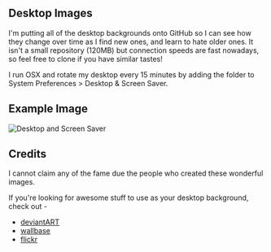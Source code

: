 ## Desktop Images

I'm putting all of the desktop backgrounds onto GitHub so I can see how
they change over time as I find new ones, and learn to hate older ones.
It isn't a small repository (120MB) but connection speeds are fast nowadays,
so feel free to clone if you have similar tastes!

I run OSX and rotate my desktop every 15 minutes by adding the folder to
System Preferences > Desktop & Screen Saver.

## Example Image

![Desktop and Screen Saver](https://raw.github.com/agh/desktops/master/install.png "Rotate Settings")     

## Credits

I cannot claim any of the fame due the people who created these wonderful images.

If you're looking for awesome stuff to use as your desktop background, check out -

  * [deviantART](http://deviantart.com/)
  * [wallbase](http://wallbase.cc/home)
  * [flickr](http://www.flickr.com/)
